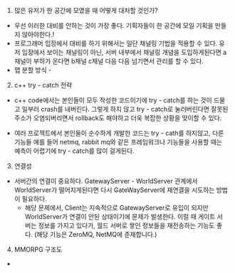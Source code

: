 1. 많은 유저가 한 공간에 모였을 때 어떻게 대처할 것인가?
- 우선 이러한 대비를 안하는 것이 가장 좋다. 기획자들이 한 공간에 모일 기획을 만들지 않아야한다.!
- 프로그래머 입장에서 대비를 하기 위해서는 일단 채널링 기법을 적용할 수 있다. 유저 입장에서 보이는 채널링이 아닌, 서버 내부에서 채널링 개념을 도입하게된다면 a채널이 부하가 온다면 b채널 c채널 다음 다음 넘기면서 관리를 할 수 있다. 
- 맵 분할 방식
        - 


2. c++ try - catch 전략 

- c++ code에서는 본인들이 모두 작성한 코드이기에 try - catch를 하는 것이 드물고 일부러 crash를 내버린다. 그렇게 하지 않고 try - catch로 눌러버린다면 잘못된 주소가 오염되버리면서 rollback도 해야하고 더욱 복잡한 상황을 맞이할 수 있다.

- 여러 프로젝트에서 본인들이 순수하게 개발한 코드는 try - cath를 하지않고, 다른 기능들 예를 들어 netmq, rabbit mq와 같은 프레임워크나 기능들을 사용할 때는 예측이 어렵기에 try - catch를 많이 걸게된다. 


3. 연결성
- 서버간의 연결이 중요하다. GatewayServer - WorldServer 관계에서 WorldServer가 떨어지게된다면 다시 GateWayServer에 재연결을 시도하는 방법이 필요하다.
    - 해당 문제에서, Client는 지속적으로 GatewayServer로 유입이 되지만 WorldServer가 연결이 안된 상태이기에 문제가 발생한다. 이럴 때 게이트 서버는 정보를 가지고 있다가, 월드 서버로 쌓인 정보들을 재전송하는 기능도 좋다. (해당 기능은 ZeroMQ, NetMQ에 존재합니다.)

4. MMORPG 구조도 
- 
